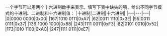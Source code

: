 一个字节可以用两个十六进制数字来表示。填写下表中缺失的项，给出不同字节模式的十进制、二进制和十六进制值：
|十进制|二进制|十六进制|
|---|---|---|
|0|0000 0000|0x00|
|167|1010 0111|0xA7|
|62|0011 1110|0x3E|
|55|0011 0111|0x37|
|136|1000 1000|0x88|
|243|1111 0011|0xF3|
|82|0101 0010|0x52|
|173|1010 1100|0xAC|
|247|1111 0111|0xE7|